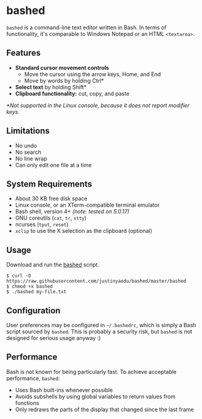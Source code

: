 # bashed

`bashed` is a command-line text editor written in Bash. In terms of functionality, it's comparable to Windows Notepad or an HTML `<textarea>`.

## Features

* **Standard cursor movement controls**
  * Move the cursor using the arrow keys, <key>Home</key>, and <key>End</key>
  * Move by words by holding <key>Ctrl</key>*
* **Select text** by holding <key>Shift</key>*
* **Clipboard functionality:** cut, copy, and paste

_*Not supported in the Linux console, because it does not report modifier keys._

## Limitations

* No undo
* No search
* No line wrap
* Can only edit one file at a time

## System Requirements

* About 30 KB free disk space
* Linux console, or an XTerm-compatible terminal emulator
* Bash shell, version 4+ _(note: tested on 5.0.17)_
* GNU coreutils (`cat`, `tr`, `stty`)
* ncurses (`tput`, `reset`)
* `xclip` to use the X selection as the clipboard (optional)

## Usage

Download and run the [bashed](bashed) script.

```console
$ curl -O https://raw.githubusercontent.com/justinyaodu/bashed/master/bashed
$ chmod +x bashed
$ ./bashed my-file.txt
```

## Configuration

User preferences may be configured in `~/.bashedrc`, which is simply a Bash script sourced by `bashed`. This is probably a security risk, but `bashed` is not designed for serious usage anyway :)

## Performance

Bash is not known for being particularly fast. To achieve acceptable performance, `bashed`:

* Uses Bash built-ins whenever possible
* Avoids subshells by using global variables to return values from functions
* Only redraws the parts of the display that changed since the last frame
